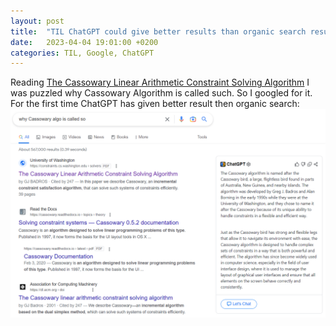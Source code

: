 ```yaml
---
layout: post
title:  "TIL ChatGPT could give better results than organic search results"
date:   2023-04-04 19:01:00 +0200
categories: TIL, Google, ChatGPT
---
```

Reading [The Cassowary Linear Arithmetic Constraint Solving Algorithm](https://constraints.cs.washington.edu/solvers/cassowary-tochi.pdf) I was puzzled why Cassowary Algorithm is called such. So I googled for it. For the first time ChatGPT has given better result then organic search:
![Search results screenshot](/assets/images/Знімок%20екрана%202023-04-04%20161805.png)
